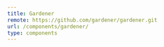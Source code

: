 ```yaml
---
title: Gardener
remote: https://github.com/gardener/gardener.git
url: /components/gardener/
type: components
---
```

